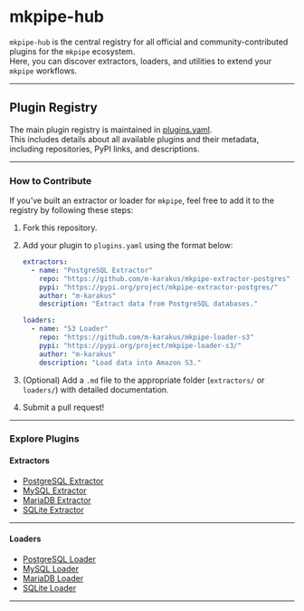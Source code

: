 # mkpipe-hub

`mkpipe-hub` is the central registry for all official and community-contributed plugins for the `mkpipe` ecosystem.  
Here, you can discover extractors, loaders, and utilities to extend your `mkpipe` workflows.

---

## Plugin Registry

The main plugin registry is maintained in [plugins.yaml](plugins.yaml).  
This includes details about all available plugins and their metadata, including repositories, PyPI links, and descriptions.

---

### How to Contribute

If you’ve built an extractor or loader for `mkpipe`, feel free to add it to the registry by following these steps:
1. Fork this repository.
2. Add your plugin to `plugins.yaml` using the format below:
   ```yaml
   extractors:
     - name: "PostgreSQL Extractor"
       repo: "https://github.com/m-karakus/mkpipe-extractor-postgres"
       pypi: "https://pypi.org/project/mkpipe-extractor-postgres/"
       author: "m-karakus"
       description: "Extract data from PostgreSQL databases."

   loaders:
     - name: "S3 Loader"
       repo: "https://github.com/m-karakus/mkpipe-loader-s3"
       pypi: "https://pypi.org/project/mkpipe-loader-s3/"
       author: "m-karakus"
       description: "Load data into Amazon S3."
   ```

3. (Optional) Add a `.md` file to the appropriate folder (`extractors/` or `loaders/`) with detailed documentation.
4. Submit a pull request!

---

### Explore Plugins

#### Extractors
- [PostgreSQL Extractor](https://pypi.org/project/mkpipe-extractor-postgres/)
- [MySQL Extractor](https://pypi.org/project/mkpipe-extractor-mysql/)
- [MariaDB Extractor](https://pypi.org/project/mkpipe-extractor-mariadb/)
- [SQLite Extractor](https://pypi.org/project/mkpipe-extractor-sqlite/)
---

#### Loaders
- [PostgreSQL Loader](https://pypi.org/project/mkpipe-loader-postgres/)
- [MySQL Loader](https://pypi.org/project/mkpipe-loader-mysql/)
- [MariaDB Loader](https://pypi.org/project/mkpipe-loader-mariadb/)
- [SQLite Loader](https://pypi.org/project/mkpipe-loader-sqlite/)
---


